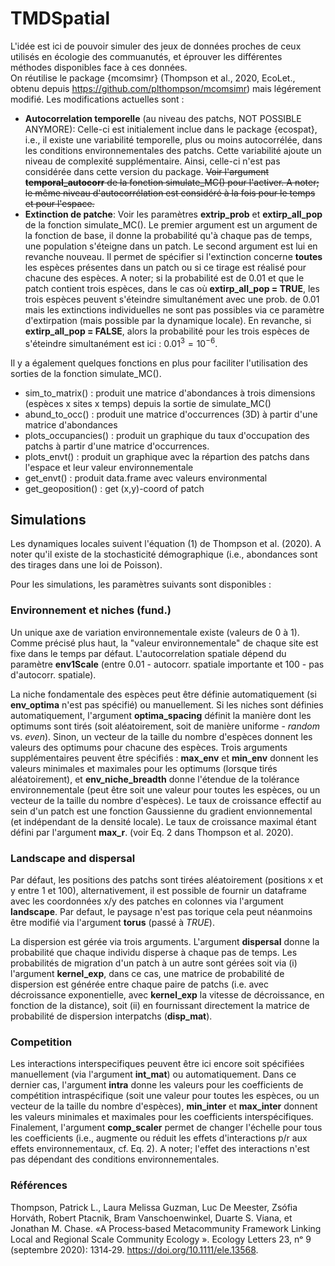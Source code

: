 # TMDSpatial
 
L'idée est ici de pouvoir simuler des jeux de données proches de ceux utilisés en écologie des commuanutés, et éprouver les différentes méthodes disponibles face à ces données.  
On réutilise le package {mcomsimr} (Thompson et al., 2020, EcoLet., obtenu depuis https://github.com/plthompson/mcomsimr) mais légérement modifié. Les modifications actuelles sont : 
+ __Autocorrelation temporelle__ (au niveau des patchs, NOT POSSIBLE ANYMORE): Celle-ci est initialement inclue dans le package {ecospat}, i.e., il existe une variabilité temporelle, plus ou moins autocorrélée, dans les conditions environnementales des patchs. Cette variabilité ajoute un niveau de complexité supplémentaire. Ainsi, celle-ci n'est pas considérée dans cette version du package. ~~Voir l'argument __temporal_autocorr__ de la fonction simulate_MC() pour l'activer. A noter; le même niveau d'autocorrélation est considéré à la fois pour le temps et pour l'espace.~~
+ __Extinction de patche__: Voir les paramètres __extrip_prob__ et __extirp_all_pop__ de la fonction simulate_MC(). Le premier argument est un argument de la fonction de base, il donne la probabilité qu'à chaque pas de temps, une population s'éteigne dans un patch. Le second argument est lui en revanche nouveau. Il permet de spécifier si l'extinction concerne __toutes__ les espèces présentes dans un patch ou si ce tirage est réalisé pour chacune des espèces. A noter; si la probabilité est de 0.01 et que le patch contient trois espèces, dans le cas où __extirp_all_pop = TRUE__, les trois espèces peuvent s'éteindre simultanément avec une prob. de 0.01 mais les extinctions individuelles ne sont pas possibles via ce paramètre d'extirpation (mais possible par la dynamique locale). En revanche, si __extirp_all_pop = FALSE__, alors la probabilité pour les trois espèces de s'éteindre simultanément est ici : $0.01^3=10^{-6}$.


Il y a également quelques fonctions en plus pour faciliter l'utilisation des sorties de la fonction simulate_MC().
+ sim_to_matrix() : produit une matrice d'abondances à trois dimensions (espèces x sites x temps) depuis la sortie de simulate_MC()
+ abund_to_occ() : produit une matrice d'occurrences (3D) à partir d'une matrice d'abondances
+ plots_occupancies() : produit un graphique du taux d'occupation des patchs à partir d'une matrice d'occurrences. 
+ plots_envt() : produit un graphique avec la répartion des patchs dans l'espace et leur valeur environnementale
+ get_envt() : produit data.frame avec valeurs environmental
+ get_geoposition() : get (x,y)-coord of patch

## Simulations

Les dynamiques locales suivent l'équation (1) de Thompson et al. (2020). A noter qu'il existe de la stochasticité démographique (i.e., abondances sont des tirages dans une loi de Poisson).

Pour les simulations, les paramètres suivants sont disponibles : 

### Environnement et niches (fund.)

Un unique axe de variation environnementale existe (valeurs de 0 à 1). Comme précisé plus haut, la "valeur environnementale" de chaque site est fixe dans le temps par défaut. L'autocorrelation spatiale dépend du paramètre __env1Scale__ (entre 0.01 - autocorr. spatiale importante et 100 - pas d'autocorr. spatiale). 

La niche fondamentale des espèces peut être définie automatiquement (si __env_optima__ n'est pas spécifié) ou manuellement. Si les niches sont définies automatiquement, l'argument __optima_spacing__ définit la manière dont les optimums sont tirés (soit aléatoirement, soit de manière uniforme - *random* vs. *even*). Sinon, un vecteur de la taille du nombre d'espèces donnent les valeurs des optimums pour chacune des espèces. Trois arguments supplémentaires peuvent être spécifiés : __max_env__ et __min_env__ donnent les valeurs minimales et maximales pour les optimums (lorsque tirés aléatoirement), et __env_niche_breadth__ donne l'étendue de la tolérance environnementale (peut être soit une valeur pour toutes les espèces, ou un vecteur de la taille du nombre d'espèces). Le taux de croissance effectif au sein d'un patch est une fonction Gaussienne du gradient envionnemental (et indépendant de la densité locale). Le taux de croissance maximal étant défini par l'argument __max_r__. (voir Eq. 2 dans Thompson et al. 2020).

### Landscape and dispersal

Par défaut, les positions des patchs sont tirées aléatoirement (positions x et y entre 1 et 100), alternativement, il est possible de fournir un dataframe avec les coordonnées x/y des patches en colonnes via l'argument __landscape__. Par defaut, le paysage n'est pas torique cela peut néanmoins être modifié via l'argument __torus__ (passé à *TRUE*).

La dispersion est gérée via trois arguments. L'argument __dispersal__ donne la probabilité que chaque individu disperse à chaque pas de temps. Les probabilités de migration d'un patch à un autre sont gérées soit via (i) l'argument __kernel_exp__, dans ce cas, une matrice de probabilité de dispersion est générée entre chaque paire de patchs (i.e. avec décroissance exponentielle, avec __kernel_exp__ la vitesse de décroissance, en fonction de la distance), soit (ii) en fournissant directement la matrice de probabilité de dispersion interpatchs (__disp_mat__).

### Competition

Les interactions interspecifiques peuvent être ici encore soit spécifiées manuellement (via l'argument __int_mat__) ou automatiquement. Dans ce dernier cas, l'argument __intra__ donne les valeurs pour les coefficients de compétition intraspécifique (soit une valeur pour toutes les espèces, ou un vecteur de la taille du nombre d'espèces), __min_inter__ et __max_inter__ donnent les valeurs minimales et maximales pour les coefficients interspécifiques. Finalement, l'argument __comp_scaler__ permet de changer l'échelle pour tous les coefficients (i.e., augmente ou réduit les effets d'interactions p/r aux effets environnementaux, cf. Eq. 2). A noter; l'effet des interactions n'est pas dépendant des conditions environnementales.


### Références

Thompson, Patrick L., Laura Melissa Guzman, Luc De Meester, Zsófia Horváth, Robert Ptacnik, Bram Vanschoenwinkel, Duarte S. Viana, et Jonathan M. Chase. «A Process‐based Metacommunity Framework Linking Local and Regional Scale Community Ecology ». Ecology Letters 23, nᵒ 9 (septembre 2020): 1314‑29. https://doi.org/10.1111/ele.13568.

